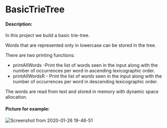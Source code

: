 # BasicTrieTree

#### Description:
In this project we build a basic trie-tree.

Words that are represented only in lowercase can be stored in the tree.

There are two printing functions:
* printAllWords -Print the list of words seen in the input along with the number of occurrences per word in ascending lexicographic order.
* printAllWordsR - Print the list of words seen in the input along with the number of occurrences per word in descending lexicographic order.

The words are read from text and stored in memory with dynamic space allocation.
#### Picture for example:
![Screenshot from 2020-01-26 19-46-51](https://user-images.githubusercontent.com/58064644/73139267-d577be80-4074-11ea-8309-8c93fde1b439.png)
 
